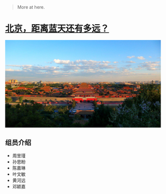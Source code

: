 

> More at here.

# [北京，距离蓝天还有多远？](https://chen-jia-lin.github.io/portfolio/midterm%20project/)
![](/assets/in-post/2016-11-07-DAVA16-Screenshot.jpg)

## 组员介绍
- 周昱瑾
- 孙思盼
- 陈嘉琳
- 叶文敏
- 黄河远
- 邓颖嘉
